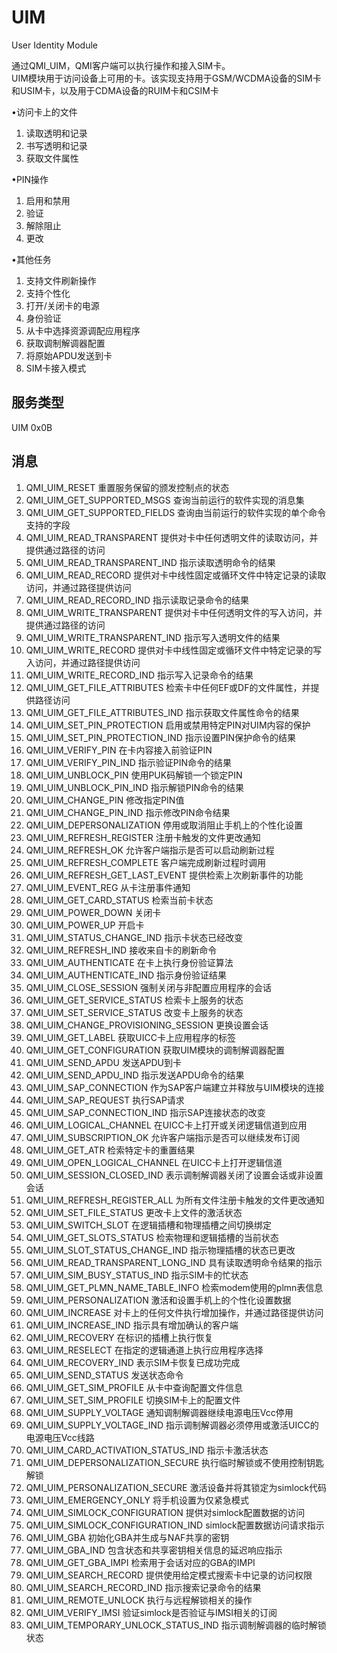 # UIM
User Identity Module   

通过QMI_UIM，QMI客户端可以执行操作和接入SIM卡。   
UIM模块用于访问设备上可用的卡。该实现支持用于GSM/WCDMA设备的SIM卡和USIM卡，以及用于CDMA设备的RUIM卡和CSIM卡   

•访问卡上的文件   
1. 读取透明和记录
2. 书写透明和记录
3. 获取文件属性

•PIN操作   
1. 启用和禁用
2. 验证
3. 解除阻止
4. 更改

•其他任务   
1. 支持文件刷新操作
2. 支持个性化
3. 打开/关闭卡的电源
4. 身份验证
5. 从卡中选择资源调配应用程序
6. 获取调制解调器配置
7. 将原始APDU发送到卡
8. SIM卡接入模式

## 服务类型
UIM 0x0B   

## 消息
1. QMI_UIM_RESET 重置服务保留的颁发控制点的状态   
2. QMI_UIM_GET_SUPPORTED_MSGS 查询当前运行的软件实现的消息集   
3. QMI_UIM_GET_SUPPORTED_FIELDS 查询由当前运行的软件实现的单个命令支持的字段   
4. QMI_UIM_READ_TRANSPARENT 提供对卡中任何透明文件的读取访问，并提供通过路径的访问   
5. QMI_UIM_READ_TRANSPARENT_IND 指示读取透明命令的结果   
6. QMI_UIM_READ_RECORD 提供对卡中线性固定或循环文件中特定记录的读取访问，并通过路径提供访问   
7. QMI_UIM_READ_RECORD_IND 指示读取记录命令的结果   
8. QMI_UIM_WRITE_TRANSPARENT 提供对卡中任何透明文件的写入访问，并提供通过路径的访问   
9. QMI_UIM_WRITE_TRANSPARENT_IND 指示写入透明文件的结果   
10. QMI_UIM_WRITE_RECORD 提供对卡中线性固定或循环文件中特定记录的写入访问，并通过路径提供访问   
11. QMI_UIM_WRITE_RECORD_IND 指示写入记录命令的结果   
12. QMI_UIM_GET_FILE_ATTRIBUTES 检索卡中任何EF或DF的文件属性，并提供路径访问   
13. QMI_UIM_GET_FILE_ATTRIBUTES_IND 指示获取文件属性命令的结果   
14. QMI_UIM_SET_PIN_PROTECTION 启用或禁用特定PIN对UIM内容的保护   
15. QMI_UIM_SET_PIN_PROTECTION_IND 指示设置PIN保护命令的结果   
16. QMI_UIM_VERIFY_PIN 在卡内容接入前验证PIN   
17. QMI_UIM_VERIFY_PIN_IND 指示验证PIN命令的结果   
18. QMI_UIM_UNBLOCK_PIN 使用PUK码解锁一个锁定PIN   
19. QMI_UIM_UNBLOCK_PIN_IND 指示解锁PIN命令的结果   
20. QMI_UIM_CHANGE_PIN 修改指定PIN值   
21. QMI_UIM_CHANGE_PIN_IND 指示修改PIN命令结果   
22. QMI_UIM_DEPERSONALIZATION 停用或取消阻止手机上的个性化设置   
23. QMI_UIM_REFRESH_REGISTER 注册卡触发的文件更改通知   
24. QMI_UIM_REFRESH_OK 允许客户端指示是否可以启动刷新过程   
25. QMI_UIM_REFRESH_COMPLETE 客户端完成刷新过程时调用   
26. QMI_UIM_REFRESH_GET_LAST_EVENT 提供检索上次刷新事件的功能   
27. QMI_UIM_EVENT_REG 从卡注册事件通知   
28. QMI_UIM_GET_CARD_STATUS 检索当前卡状态   
29. QMI_UIM_POWER_DOWN 关闭卡   
30. QMI_UIM_POWER_UP 开启卡   
31. QMI_UIM_STATUS_CHANGE_IND 指示卡状态已经改变   
32. QMI_UIM_REFRESH_IND 接收来自卡的刷新命令   
33. QMI_UIM_AUTHENTICATE 在卡上执行身份验证算法   
34. QMI_UIM_AUTHENTICATE_IND 指示身份验证结果   
35. QMI_UIM_CLOSE_SESSION 强制关闭与非配置应用程序的会话   
36. QMI_UIM_GET_SERVICE_STATUS 检索卡上服务的状态   
37. QMI_UIM_SET_SERVICE_STATUS 改变卡上服务的状态   
38. QMI_UIM_CHANGE_PROVISIONING_SESSION 更换设置会话   
39. QMI_UIM_GET_LABEL 获取UICC卡上应用程序的标签   
40. QMI_UIM_GET_CONFIGURATION 获取UIM模块的调制解调器配置   
41. QMI_UIM_SEND_APDU 发送APDU到卡   
42. QMI_UIM_SEND_APDU_IND 指示发送APDU命令的结果   
43. QMI_UIM_SAP_CONNECTION 作为SAP客户端建立并释放与UIM模块的连接   
44. QMI_UIM_SAP_REQUEST 执行SAP请求   
45. QMI_UIM_SAP_CONNECTION_IND 指示SAP连接状态的改变   
46. QMI_UIM_LOGICAL_CHANNEL 在UICC卡上打开或关闭逻辑信道到应用   
47. QMI_UIM_SUBSCRIPTION_OK 允许客户端指示是否可以继续发布订阅   
48. QMI_UIM_GET_ATR 检索特定卡的重置结果   
49. QMI_UIM_OPEN_LOGICAL_CHANNEL 在UICC卡上打开逻辑信道   
50. QMI_UIM_SESSION_CLOSED_IND 表示调制解调器关闭了设置会话或非设置会话   
51. QMI_UIM_REFRESH_REGISTER_ALL 为所有文件注册卡触发的文件更改通知   
52. QMI_UIM_SET_FILE_STATUS 更改卡上文件的激活状态   
53. QMI_UIM_SWITCH_SLOT 在逻辑插槽和物理插槽之间切换绑定   
54. QMI_UIM_GET_SLOTS_STATUS 检索物理和逻辑插槽的当前状态   
55. QMI_UIM_SLOT_STATUS_CHANGE_IND 指示物理插槽的状态已更改   
56. QMI_UIM_READ_TRANSPARENT_LONG_IND 具有读取透明命令结果的指示   
57. QMI_UIM_SIM_BUSY_STATUS_IND 指示SIM卡的忙状态   
58. QMI_UIM_GET_PLMN_NAME_TABLE_INFO 检索modem使用的plmn表信息   
59. QMI_UIM_PERSONALIZATION 激活和设置手机上的个性化设置数据   
60. QMI_UIM_INCREASE 对卡上的任何文件执行增加操作，并通过路径提供访问   
61. QMI_UIM_INCREASE_IND 指示具有增加确认的客户端   
62. QMI_UIM_RECOVERY 在标识的插槽上执行恢复   
63. QMI_UIM_RESELECT 在指定的逻辑通道上执行应用程序选择   
64. QMI_UIM_RECOVERY_IND 表示SIM卡恢复已成功完成   
65. QMI_UIM_SEND_STATUS 发送状态命令   
66. QMI_UIM_GET_SIM_PROFILE 从卡中查询配置文件信息   
67. QMI_UIM_SET_SIM_PROFILE 切换SIM卡上的配置文件   
68. QMI_UIM_SUPPLY_VOLTAGE 通知调制解调器继续电源电压Vcc停用   
69. QMI_UIM_SUPPLY_VOLTAGE_IND 指示调制解调器必须停用或激活UICC的电源电压Vcc线路   
70. QMI_UIM_CARD_ACTIVATION_STATUS_IND 指示卡激活状态   
71. QMI_UIM_DEPERSONALIZATION_SECURE 执行临时解锁或不使用控制钥匙解锁   
72. QMI_UIM_PERSONALIZATION_SECURE 激活设备并将其锁定为simlock代码   
73. QMI_UIM_EMERGENCY_ONLY 将手机设置为仅紧急模式   
74. QMI_UIM_SIMLOCK_CONFIGURATION 提供对simlock配置数据的访问   
75. QMI_UIM_SIMLOCK_CONFIGURATION_IND simlock配置数据访问请求指示   
76. QMI_UIM_GBA 初始化GBA并生成与NAF共享的密钥   
77. QMI_UIM_GBA_IND 包含状态和共享密钥相关信息的延迟响应指示   
78. QMI_UIM_GET_GBA_IMPI 检索用于会话对应的GBA的IMPI   
79. QMI_UIM_SEARCH_RECORD 提供使用给定模式搜索卡中记录的访问权限   
80. QMI_UIM_SEARCH_RECORD_IND 指示搜索记录命令的结果   
81. QMI_UIM_REMOTE_UNLOCK 执行与远程解锁相关的操作   
82. QMI_UIM_VERIFY_IMSI 验证simlock是否验证与IMSI相关的订阅   
83. QMI_UIM_TEMPORARY_UNLOCK_STATUS_IND 指示调制解调器的临时解锁状态   


